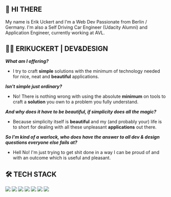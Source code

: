 ## 👋 HI **THERE**

My name is Erik Uckert and I'm a Web Dev Passionate from Berlin / Germany. I'm also a Self Driving Car Engineer (Udacity Alumni) and Application Engineer, currently working at AVL.


## 🧑‍💻 ERIK**UCKERT** | DEV&DESIGN

***What am I offering?***

- I try to craft **simple** solutions with the minimum of technology needed for nice, neat and **beautiful** applications. 

***Isn't simple just ordinary?***

- No! There is nothing wrong with using the absolute **minimum** on tools to craft a **solution** you own to a problem you fully understand.

***And why does it have to be beautiful, if simplicity does all the magic?***

- Because simplicity itself is **beautiful** and my (and probably your) life is to short for dealing with all these unpleasant **applications** out there.

***So I'm kind of a warlock, who does have the answer to all dev & design questions everyone else fails at?***

- Hell No! I'm just trying to get shit done in a way I can be proud of and with an outcome which is useful and pleasant.

## 🛠️ TECH **STACK**

![](https://img.shields.io/badge/Structural-HTML5-informational?style=flat&logo=html5&logoColor=white&color=2bbc8a)
![](https://img.shields.io/badge/Style-CSS-informational?style=flat&logo=css3&logoColor=white&color=2bbc8a)
![](https://img.shields.io/badge/Behavior-JAVASCRIPT-informational?style=flat&logo=javascript&logoColor=white&color=2bbc8a)
![](https://img.shields.io/badge/Automation-PYTHON-informational?style=flat&logo=python&logoColor=white&color=2bbc8a)
![](https://img.shields.io/badge/Frontend-VUE.JS-informational?style=flat&logo=vue.js&logoColor=white&color=2bbc8a)
![](https://img.shields.io/badge/Backend-FLASK-informational?style=flat&logo=flask&logoColor=white&color=2bbc8a)
![](https://img.shields.io/badge/Documentation-MARKDOWN-informational?style=flat&logo=markdown&logoColor=white&color=2bbc8a)

